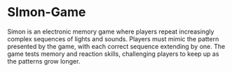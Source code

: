 # SImon-Game
Simon is an electronic memory game where players repeat increasingly complex sequences of lights and sounds. Players must mimic the pattern presented by the game, with each correct sequence extending by one. The game tests memory and reaction skills, challenging players to keep up as the patterns grow longer.
